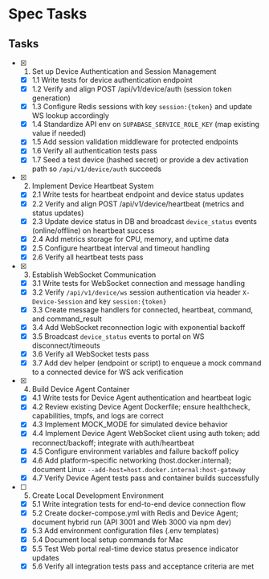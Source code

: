 # Spec Tasks

## Tasks

- [x] 1. Set up Device Authentication and Session Management
  - [x] 1.1 Write tests for device authentication endpoint
  - [x] 1.2 Verify and align POST /api/v1/device/auth (session token generation)
  - [x] 1.3 Configure Redis sessions with key `session:{token}` and update WS lookup accordingly
  - [x] 1.4 Standardize API env on `SUPABASE_SERVICE_ROLE_KEY` (map existing value if needed)
  - [x] 1.5 Add session validation middleware for protected endpoints
  - [x] 1.6 Verify all authentication tests pass
  - [x] 1.7 Seed a test device (hashed secret) or provide a dev activation path so `/api/v1/device/auth` succeeds

- [x] 2. Implement Device Heartbeat System
  - [x] 2.1 Write tests for heartbeat endpoint and device status updates
  - [x] 2.2 Verify and align POST /api/v1/device/heartbeat (metrics and status updates)
  - [x] 2.3 Update device status in DB and broadcast `device_status` events (online/offline) on heartbeat success
  - [x] 2.4 Add metrics storage for CPU, memory, and uptime data
  - [x] 2.5 Configure heartbeat interval and timeout handling
  - [x] 2.6 Verify all heartbeat tests pass

- [x] 3. Establish WebSocket Communication
  - [x] 3.1 Write tests for WebSocket connection and message handling
  - [x] 3.2 Verify `/api/v1/device/ws` session authentication via header `X-Device-Session` and key `session:{token}`
  - [x] 3.3 Create message handlers for connected, heartbeat, command, and command_result
  - [x] 3.4 Add WebSocket reconnection logic with exponential backoff
  - [x] 3.5 Broadcast `device_status` events to portal on WS disconnect/timeouts
  - [x] 3.6 Verify all WebSocket tests pass
  - [x] 3.7 Add dev helper (endpoint or script) to enqueue a mock command to a connected device for WS ack verification

- [x] 4. Build Device Agent Container
  - [x] 4.1 Write tests for Device Agent authentication and heartbeat logic
  - [x] 4.2 Review existing Device Agent Dockerfile; ensure healthcheck, capabilities, tmpfs, and logs are correct
  - [x] 4.3 Implement MOCK_MODE for simulated device behavior
  - [x] 4.4 Implement Device Agent WebSocket client using auth token; add reconnect/backoff; integrate with auth/heartbeat
  - [x] 4.5 Configure environment variables and failure backoff policy
  - [x] 4.6 Add platform-specific networking (host.docker.internal); document Linux `--add-host=host.docker.internal:host-gateway`
  - [x] 4.7 Verify Device Agent tests pass and container builds successfully

- [ ] 5. Create Local Development Environment
  - [x] 5.1 Write integration tests for end-to-end device connection flow
  - [x] 5.2 Create docker-compose.yml with Redis and Device Agent; document hybrid run (API 3001 and Web 3000 via npm dev)
  - [x] 5.3 Add environment configuration files (.env templates)
  - [x] 5.4 Document local setup commands for Mac
  - [x] 5.5 Test Web portal real-time device status presence indicator updates
  - [x] 5.6 Verify all integration tests pass and acceptance criteria are met
